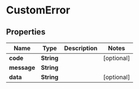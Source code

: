 # CustomError

## Properties
Name | Type | Description | Notes
------------ | ------------- | ------------- | -------------
**code** | **String** |  |  [optional]
**message** | **String** |  | 
**data** | **String** |  |  [optional]

